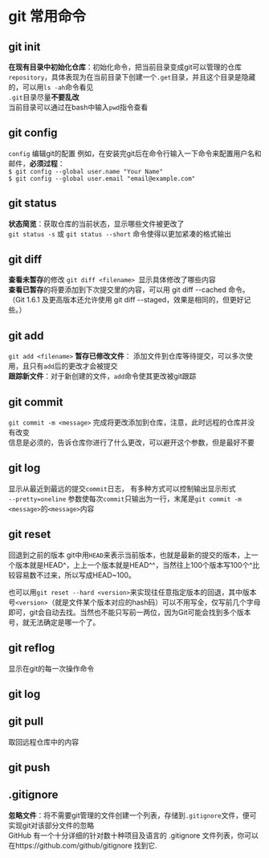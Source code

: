 # git 常用命令

## git init
**在现有目录中初始化仓库**：初始化命令，把当前目录变成git可以管理的仓库`repository`，具体表现为在当前目录下创建一个`.get`目录，并且这个目录是隐藏的，可以用`ls -ah`命令看见  
`.git`目录尽量**不要乱改**  
当前目录可以通过在bash中输入`pwd`指令查看  


## git config
`config` 编辑git的配置
例如，在安装完git后在命令行输入一下命令来配置用户名和邮件，**必须过程**：  
`$ git config --global user.name "Your Name"`  
`$ git config --global user.email "email@example.com"`

## git status
**状态简览**：获取仓库的当前状态，显示哪些文件被更改了  
`git status -s` 或 `git status --short` 命令使得以更加紧凑的格式输出


## git diff
**查看未暂存**的修改 `git diff <filename> `显示具体修改了哪些内容  
**查看已暂存**的将要添加到下次提交里的内容，可以用 git diff --cached 命令。（Git 1.6.1 及更高版本还允许使用 git diff --staged，效果是相同的，但更好记些。）



## git add
`git add <filename>` 
**暂存已修改文件**： 添加文件到仓库等待提交，可以多次使用，且只有`add`后的更改才会被提交  
**跟踪新文件**：对于新创建的文件，`add`命令使其更改被git跟踪

## git commit
`git commit -m <message>` 完成将更改添加到仓库，注意，此时远程的仓库并没有改变  
<message>信息是必须的，告诉仓库你进行了什么更改，可以避开这个参数，但是最好不要


## git log
显示从最近到最远的提交`commit`日志， 有多种方式可以控制输出显示形式  
`--pretty=oneline` 参数使每次`commit`只输出为一行，末尾是`git commit -m <message>`的`<message>`内容


## git reset
回退到之前的版本
git中用`HEAD`来表示当前版本，也就是最新的提交的版本，上一个版本就是HEAD^，上上一个版本就是HEAD^^，当然往上100个版本写100个^比较容易数不过来，所以写成HEAD~100。

也可以用`git reset --hard <version>`来实现往任意指定版本的回退，其中版本号`<version>`（就是文件某个版本对应的hash码）可以不用写全，仅写前几个字母即可，git会自动去找。当然也不能只写前一两位，因为Git可能会找到多个版本号，就无法确定是哪一个了。


## git reflog
显示在git的每一次操作命令

## git log


## git pull
取回远程仓库中的内容


## git push




 
## .gitignore
**忽略文件**：将不需要git管理的文件创建一个列表，存储到`.gitignore`文件，便可实现git对该部分文件的忽略  
GitHub 有一个十分详细的针对数十种项目及语言的 .gitignore 文件列表，你可以在https://github.com/github/gitignore 找到它.  

























